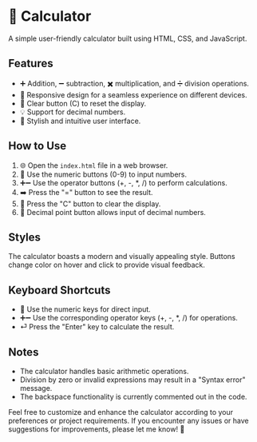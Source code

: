 # 🧮 Calculator

A simple user-friendly calculator built using HTML, CSS, and JavaScript.

## Features

- ➕ Addition, ➖ subtraction, ✖️ multiplication, and ➗ division operations.
- 📱 Responsive design for a seamless experience on different devices.
- 🔄 Clear button (C) to reset the display.
- 💡 Support for decimal numbers.
- 🎨 Stylish and intuitive user interface.

## How to Use

1. 🌐 Open the `index.html` file in a web browser.
2. 🔢 Use the numeric buttons (0-9) to input numbers.
3. ➕➖ Use the operator buttons (+, -, *, /) to perform calculations.
4. ➡️ Press the "=" button to see the result.
5. 🔄 Press the "C" button to clear the display.
6. 🎯 Decimal point button allows input of decimal numbers.

## Styles

The calculator boasts a modern and visually appealing style. Buttons change color on hover and click to provide visual feedback.

## Keyboard Shortcuts

- 🔢 Use the numeric keys for direct input.
- ➕➖ Use the corresponding operator keys (+, -, *, /) for operations.
- ⏎ Press the "Enter" key to calculate the result.

## Notes

- The calculator handles basic arithmetic operations.
- Division by zero or invalid expressions may result in a "Syntax error" message.
- The backspace functionality is currently commented out in the code.

Feel free to customize and enhance the calculator according to your preferences or project requirements. If you encounter any issues or have suggestions for improvements, please let me know! 🚀